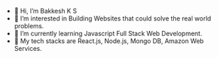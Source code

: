 - 👋 Hi, I’m Bakkesh K S
- 👀 I’m interested in Building Websites that could solve the real world problems.
- 🌱 I’m currently learning Javascript Full Stack Web Development.
- 💞️ My tech stacks are React.js, Node.js, Mongo DB, Amazon Web Services. 

<!---
bakkeshks/bakkeshks is a ✨ special ✨ repository because its `README.md` (this file) appears on your GitHub profile.
You can click the Preview link to take a look at your changes.
--->
